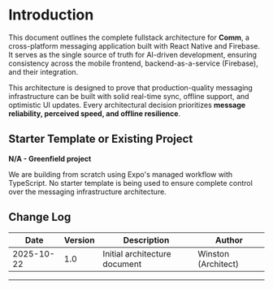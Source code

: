 # Introduction

This document outlines the complete fullstack architecture for **Comm**, a cross-platform messaging application built with React Native and Firebase. It serves as the single source of truth for AI-driven development, ensuring consistency across the mobile frontend, backend-as-a-service (Firebase), and their integration.

This architecture is designed to prove that production-quality messaging infrastructure can be built with solid real-time sync, offline support, and optimistic UI updates. Every architectural decision prioritizes **message reliability, perceived speed, and offline resilience**.

## Starter Template or Existing Project

**N/A - Greenfield project**

We are building from scratch using Expo's managed workflow with TypeScript. No starter template is being used to ensure complete control over the messaging infrastructure architecture.

## Change Log

| Date | Version | Description | Author |
|------|---------|-------------|--------|
| 2025-10-22 | 1.0 | Initial architecture document | Winston (Architect) |

---
